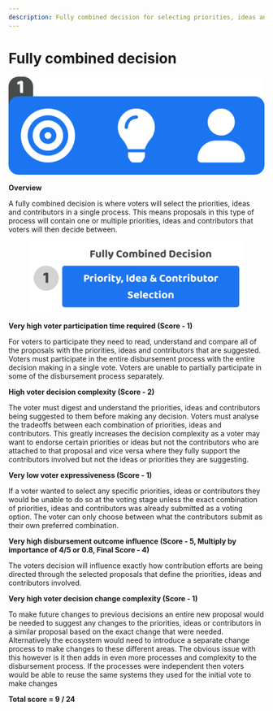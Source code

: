 ```yaml
---
description: Fully combined decision for selecting priorities, ideas and contributors
---
```


# Fully combined decision

![](../../.gitbook/assets/fully-combined-process.png)



**Overview**

A fully combined decision is where voters will select the priorities, ideas and contributors in a single process. This means proposals in this type of process will contain one or multiple priorities, ideas and contributors that voters will then decide between.

<div align="left">

<figure><img src="../../.gitbook/assets/fully-combined-decision.jpg" alt="" width="563"><figcaption></figcaption></figure>

</div>



**Very high voter participation time required (Score - 1)**

For voters to participate they need to read, understand and compare all of the proposals with the priorities, ideas and contributors that are suggested. Voters must participate in the entire disbursement process with the entire decision making in a single vote. Voters are unable to partially participate in some of the disbursement process separately.



**High voter decision complexity (Score - 2)**

The voter must digest and understand the priorities, ideas and contributors being suggested to them before making any decision. Voters must analyse the tradeoffs between each combination of priorities, ideas and contributors. This greatly increases the decision complexity as a voter may want to endorse certain priorities or ideas but not the contributors who are attached to that proposal and vice versa where they fully support the contributors involved but not the ideas or priorities they are suggesting.



**Very low voter expressiveness (Score - 1)**

If a voter wanted to select any specific priorities, ideas or contributors they would be unable to do so at the voting stage unless the exact combination of priorities, ideas and contributors was already submitted as a voting option. The voter can only choose between what the contributors submit as their own preferred combination.



**Very high disbursement outcome influence (Score - 5, Multiply by importance of 4/5 or 0.8, Final Score - 4)**

The voters decision will influence exactly how contribution efforts are being directed through the selected proposals that define the priorities, ideas and contributors involved.



**Very high voter decision change complexity (Score - 1)**

To make future changes to previous decisions an entire new proposal would be needed to suggest any changes to the priorities, ideas or contributors in a similar proposal based on the exact change that were needed. Alternatively the ecosystem would need to introduce a separate change process to make changes to these different areas. The obvious issue with this however is it then adds in even more processes and complexity to the disbursement process. If the processes were independent then voters would be able to reuse the same systems they used for the initial vote to make changes



**Total score = 9 / 24**
